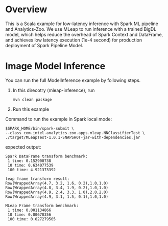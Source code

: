 # Overview

This is a Scala example for low-latency inference with Spark ML pipeline and Analytics-Zoo. We
use MLeap to run inference with a trained BigDL model, which helps 
reduce the overhead of Spark Context and DataFrame, and achieves low latency execution (1e-4 
second) for production deployment of Spark Pipeline Model.

# Image Model Inference

You can run the full ModelInference example by following steps.

1. In this direcotry (mleap-inference), run
 
    `mvn clean package`

2. Run this example

Command to run the example in Spark local mode:
```
$SPARK_HOME/bin/spark-submit \
--class com.intel.analytics.zoo.apps.mleap.NNClassifierTest \
./target/MLeapTest-1.0.1-SNAPSHOT-jar-with-dependencies.jar
```

expected output:
```
Spark DataFrame transform benchmark:
 1 time: 0.152900738
 10 time: 0.634077539
 100 time: 4.921373392

leap frame transform result:
Row(WrappedArray(4.7, 3.2, 1.6, 0.2),1.0,1.0)
Row(WrappedArray(4.8, 3.4, 1.9, 0.2),1.0,1.0)
Row(WrappedArray(4.9, 2.4, 3.3, 1.0),2.0,2.0)
Row(WrappedArray(4.9, 3.1, 1.5, 0.1),1.0,1.0)

MLeap Frame transform benchmark:
 1 time: 0.001134866
 10 time: 0.00678356
 100 time: 0.027279505
 ```
 